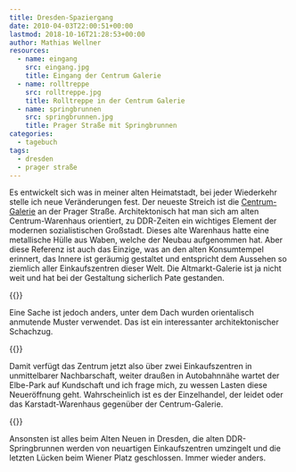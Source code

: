 ```yaml
---
title: Dresden-Spaziergang
date: 2010-04-03T22:00:51+00:00
lastmod: 2018-10-16T21:28:53+00:00
author: Mathias Wellner
resources:
  - name: eingang  
    src: eingang.jpg
    title: Eingang der Centrum Galerie
  - name: rolltreppe
    src: rolltreppe.jpg
    title: Rolltreppe in der Centrum Galerie
  - name: springbrunnen
    src: springbrunnen.jpg
    title: Prager Straße mit Springbrunnen
categories:
  - tagebuch
tags:
  - dresden
  - prager straße
---
```

Es entwickelt sich was in meiner alten Heimatstadt, bei jeder Wiederkehr stelle ich neue Veränderungen fest. Der neueste Streich ist die [Centrum-Galerie](http://www.centrumgalerie.de) an der Prager Straße. Architektonisch hat man sich am alten Centrum-Warenhaus orientiert, zu DDR-Zeiten ein wichtiges Element der modernen sozialistischen Großstadt. Dieses alte Warenhaus hatte eine metallische Hülle aus Waben, welche der Neubau aufgenommen hat. Aber diese Referenz ist auch das Einzige, was an den alten Konsumtempel erinnert, das Innere ist geräumig gestaltet und entspricht dem Aussehen so ziemlich aller Einkaufszentren dieser Welt. Die Altmarkt-Galerie ist ja nicht weit und hat bei der Gestaltung sicherlich Pate gestanden. 
<!--more-->

{{<responsive-image name="eingang">}}

Eine Sache ist jedoch anders, unter dem Dach wurden orientalisch anmutende Muster verwendet. Das ist ein interessanter architektonischer Schachzug. 

{{<responsive-image name="rolltreppe">}}

Damit verfügt das Zentrum jetzt also über zwei Einkaufszentren in unmittelbarer Nachbarschaft, weiter draußen in Autobahnnähe wartet der Elbe-Park auf Kundschaft und ich frage mich, zu wessen Lasten diese Neueröffnung geht. Wahrscheinlich ist es der Einzelhandel, der leidet oder das Karstadt-Warenhaus gegenüber der Centrum-Galerie. 

{{<responsive-image name="springbrunnen">}}

Ansonsten ist alles beim Alten Neuen in Dresden, die alten DDR-Springbrunnen werden von neuartigen Einkaufszentren umzingelt und die letzten Lücken beim Wiener Platz geschlossen. Immer wieder anders.